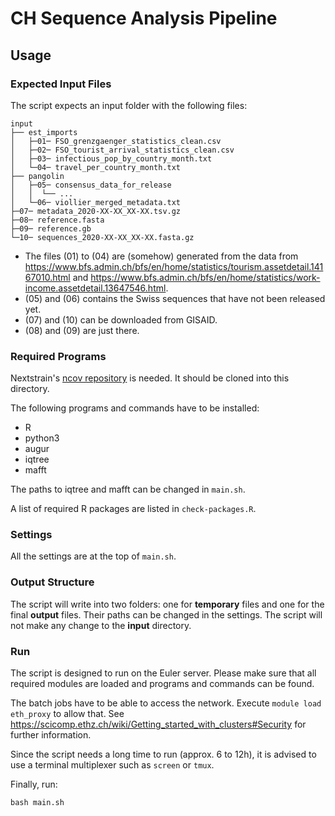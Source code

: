 # CH Sequence Analysis Pipeline

## Usage

### Expected Input Files

The script expects an input folder with the following files:

```
input
├── est_imports
│   ├─01─ FSO_grenzgaenger_statistics_clean.csv
│   ├─02─ FSO_tourist_arrival_statistics_clean.csv
│   ├─03─ infectious_pop_by_country_month.txt
│   └─04─ travel_per_country_month.txt
├── pangolin
│   ├─05─ consensus_data_for_release
│   │  └── ...
│   └─06─ viollier_merged_metadata.txt
├─07─ metadata_2020-XX-XX_XX-XX.tsv.gz
├─08─ reference.fasta
├─09─ reference.gb
└─10─ sequences_2020-XX-XX_XX-XX.fasta.gz
```

- The files (01) to (04) are (somehow) generated from the data from https://www.bfs.admin.ch/bfs/en/home/statistics/tourism.assetdetail.14167010.html and https://www.bfs.admin.ch/bfs/en/home/statistics/work-income.assetdetail.13647546.html.
- (05) and (06) contains the Swiss sequences that have not been released yet.
- (07) and (10) can be downloaded from GISAID.
- (08) and (09) are just there.


### Required Programs

Nextstrain's [ncov repository](https://github.com/nextstrain/ncov) is needed. It should be cloned into this directory.

The following programs and commands have to be installed:

- R
- python3
- augur
- iqtree
- mafft

The paths to iqtree and mafft can be changed in `main.sh`.

A list of required R packages are listed in `check-packages.R`.


### Settings

All the settings are at the top of `main.sh`.


### Output Structure

The script will write into two folders: one for **temporary** files and one for the final **output** files. Their paths can be changed in the settings. The script will not make any change to the **input** directory.


### Run

The script is designed to run on the Euler server. Please make sure that all required modules are loaded and programs and commands can be found.

The batch jobs have to be able to access the network. Execute `module load eth_proxy` to allow that. See https://scicomp.ethz.ch/wiki/Getting_started_with_clusters#Security for further information.

Since the script needs a long time to run (approx. 6 to 12h), it is advised to use a terminal multiplexer such as `screen` or `tmux`.

Finally, run:

```
bash main.sh
```
